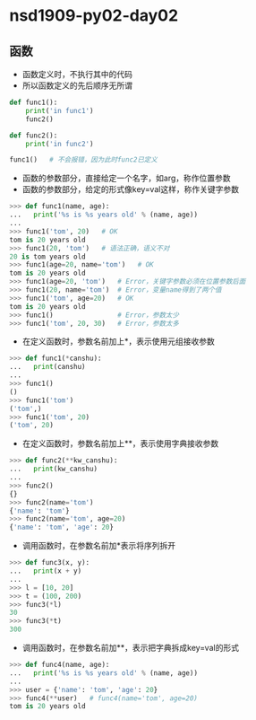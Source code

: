 # nsd1909-py02-day02

## 函数

- 函数定义时，不执行其中的代码
- 所以函数定义的先后顺序无所谓

```python
def func1():
    print('in func1')
    func2()

def func2():
    print('in func2')

func1()   # 不会报错，因为此时func2已定义
```

- 函数的参数部分，直接给定一个名字，如arg，称作位置参数
- 函数的参数部分，给定的形式像key=val这样，称作关键字参数

```python
>>> def func1(name, age):
...   print('%s is %s years old' % (name, age))
... 
>>> func1('tom', 20)   # OK
tom is 20 years old
>>> func1(20, 'tom')   # 语法正确，语义不对
20 is tom years old
>>> func1(age=20, name='tom')   # OK
tom is 20 years old
>>> func1(age=20, 'tom')   # Error，关键字参数必须在位置参数后面
>>> func1(20, name='tom')  # Error，变量name得到了两个值
>>> func1('tom', age=20)   # OK
tom is 20 years old
>>> func1()                # Error，参数太少
>>> func1('tom', 20, 30)   # Error，参数太多
```

- 在定义函数时，参数名前加上\*，表示使用元组接收参数

```python
>>> def func1(*canshu):
...   print(canshu)
... 
>>> func1()
()
>>> func1('tom')
('tom',)
>>> func1('tom', 20)
('tom', 20)
```

- 在定义函数时，参数名前加上\*\*，表示使用字典接收参数

```python
>>> def func2(**kw_canshu):
...   print(kw_canshu)
... 
>>> func2()
{}
>>> func2(name='tom')
{'name': 'tom'}
>>> func2(name='tom', age=20)
{'name': 'tom', 'age': 20}
```

- 调用函数时，在参数名前加\*表示将序列拆开

```python
>>> def func3(x, y):
...   print(x + y)
... 
>>> l = [10, 20]
>>> t = (100, 200)
>>> func3(*l)
30
>>> func3(*t)
300
```

- 调用函数时，在参数名前加\*\*，表示把字典拆成key=val的形式

```python
>>> def func4(name, age):
...   print('%s is %s years old' % (name, age))
... 
>>> user = {'name': 'tom', 'age': 20}
>>> func4(**user)   # func4(name='tom', age=20)
tom is 20 years old

```











